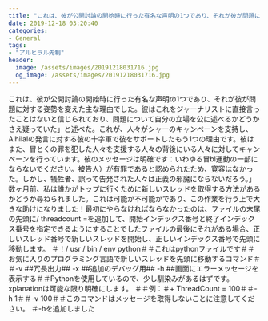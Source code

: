 ```yaml
---
title: "これは、彼が公開討論の開始時に行った有名な声明の1つであり、それが彼が問題に対する姿勢を変えた主な理由でした。"
date: 2019-12-18 03:20:40
categories:
- General
tags:
- "アルヒラル先制"
header:
  image: /assets/images/20191218031716.jpg
  og_image: /assets/images/20191218031716.jpg
---
```


これは、彼が公開討論の開始時に行った有名な声明の1つであり、それが彼が問題に対する姿勢を変えた主な理由でした。彼はこれをジャーナリストに直接言ったことはないと信じられており、問題について自分の立場を公に述べるかどうかさえ疑っていた」と述べた。これが、人々がシャーのキャンペーンを支持し、Alhilalの発言に対する彼の十字軍で彼をサポートしたもう1つの理由です。彼はまた、冒とくの罪を犯した人々を支援する人々の背後にいる人々に対してキャンペーンを行っています。彼のメッセージは明確です：いわゆる冒bl運動の一部にならないでください。被告人）が有罪であると認められたため、寛容はなかった。しかし、犠牲者、誤って告発された人々は正義の邪魔にならないだろう。」数ヶ月前、私は誰かがトップに行くために新しいスレッドを取得する方法があるかどうか尋ねられました。これは可能か不可能かであり、この作業を行う上で大きな助けになりました！最初にやらなければならなかったのは、ファイルの末尾の先頭に/ threadcount =を追加して、開始インデックス番号と終了インデックス番号を指定できるようにすることでしたファイルの最後にそれがある場合、正しいスレッド番号で新しいスレッドを開始し、正しいインデックス番号で先頭に移動します。 ＃！/ usr / bin / env python＃＃これはpythonファイルです＃＃お気に入りのプログラミング言語で新しいスレッドを先頭に移動するコマンド＃＃-v ##冗長出力## -x ##追加のデバッグ用## -h ##画面にエラーメッセージを表示する＃＃Pythonを使用しているので、少し馴染みがあるはずです。 xplanationは可能な限り明確にします。 ＃＃例：＃+ ThreadCount = 100＃＃-h 1＃＃-v 100＃＃このコマンドはメッセージを取得しないことに注意してください。 ＃-hを追加しました

